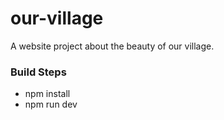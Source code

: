 # our-village

A website project about the beauty of our village.

### Build Steps

 - npm install
 - npm run dev
